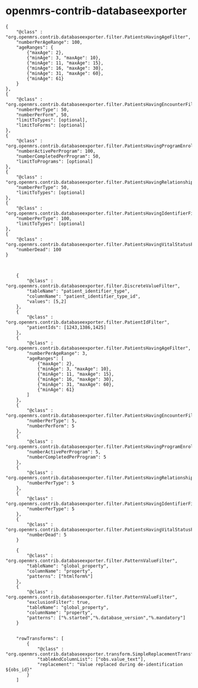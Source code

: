 openmrs-contrib-databaseexporter
================================

	{
		"@class" : "org.openmrs.contrib.databaseexporter.filter.PatientsHavingAgeFilter",
		"numberPerAgeRange": 100,
		"ageRanges": {
			{"maxAge": 2},
			{"minAge": 3, "maxAge": 10},
			{"minAge": 11, "maxAge": 15},
			{"minAge": 16, "maxAge": 30},
			{"minAge": 31, "maxAge": 60},
			{"minAge": 61}
		}
	},
	{
		"@class" : "org.openmrs.contrib.databaseexporter.filter.PatientsHavingEncounterFilter",
		"numberPerType": 50,
		"numberPerForm", 50,
		"limitToTypes": [optional],
		"limitToForms": [optional]
	},
	{
		"@class" : "org.openmrs.contrib.databaseexporter.filter.PatientsHavingProgramEnrollmentFilter",
		"numberActivePerProgram": 100,
		"numberCompletedPerProgram": 50,
		"limitToPrograms": [optional]
	},
	{
		"@class" : "org.openmrs.contrib.databaseexporter.filter.PatientsHavingRelationshipFilter",
		"numberPerType": 50,
		"limitToTypes": [optional]
	},
	{
		"@class" : "org.openmrs.contrib.databaseexporter.filter.PatientsHavingIdentifierFilter",
		"numberPerType": 100,
		"limitToTypes": [optional]
	},
	{
		"@class" : "org.openmrs.contrib.databaseexporter.filter.PatientsHavingVitalStatusFilter",
		"numberDead": 100
	}



		{
			"@class" : "org.openmrs.contrib.databaseexporter.filter.DiscreteValueFilter",
			"tableName": "patient_identifier_type",
			"columnName": "patient_identifier_type_id",
			"values": [5,2]
		},
		{
			"@class" : "org.openmrs.contrib.databaseexporter.filter.PatientIdFilter",
			"patientIds": [1243,1386,1425]
		},
		{
			"@class" : "org.openmrs.contrib.databaseexporter.filter.PatientsHavingAgeFilter",
			"numberPerAgeRange": 3,
			"ageRanges": [
				{"maxAge": 2},
				{"minAge": 3, "maxAge": 10},
				{"minAge": 11, "maxAge": 15},
				{"minAge": 16, "maxAge": 30},
				{"minAge": 31, "maxAge": 60},
				{"minAge": 61}
			]
		},
		{
			"@class" : "org.openmrs.contrib.databaseexporter.filter.PatientsHavingEncounterFilter",
			"numberPerType": 5,
			"numberPerForm": 5
		},
		{
			"@class" : "org.openmrs.contrib.databaseexporter.filter.PatientsHavingProgramEnrollmentFilter",
			"numberActivePerProgram": 5,
			"numberCompletedPerProgram": 5
		},
		{
			"@class" : "org.openmrs.contrib.databaseexporter.filter.PatientsHavingRelationshipFilter",
			"numberPerType": 5
		},
		{
			"@class" : "org.openmrs.contrib.databaseexporter.filter.PatientsHavingIdentifierFilter",
			"numberPerType": 5
		},
		{
			"@class" : "org.openmrs.contrib.databaseexporter.filter.PatientsHavingVitalStatusFilter",
			"numberDead": 5
		}

		{
			"@class" : "org.openmrs.contrib.databaseexporter.filter.PatternValueFilter",
			"tableName": "global_property",
			"columnName": "property",
			"patterns": ["htmlform%"]
		},
		{
			"@class" : "org.openmrs.contrib.databaseexporter.filter.PatternValueFilter",
			"exclusionFilter": true,
			"tableName": "global_property",
			"columnName": "property",
			"patterns": ["%.started","%.database_version","%.mandatory"]
		}


		"rowTransforms": [
			{
				"@class" : "org.openmrs.contrib.databaseexporter.transform.SimpleReplacementTransform",
				"tableAndColumnList": ["obs.value_text"],
				"replacement": "Value replaced during de-identification ${obs_id}"
			}
		]